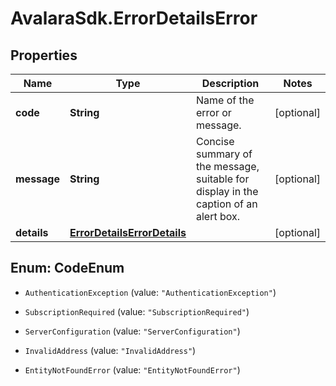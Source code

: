 # AvalaraSdk.ErrorDetailsError

## Properties

Name | Type | Description | Notes
------------ | ------------- | ------------- | -------------
**code** | **String** | Name of the error or message. | [optional] 
**message** | **String** | Concise summary of the message, suitable for display in the caption of an alert box. | [optional] 
**details** | [**ErrorDetailsErrorDetails**](ErrorDetailsErrorDetails.md) |  | [optional] 



## Enum: CodeEnum


* `AuthenticationException` (value: `"AuthenticationException"`)

* `SubscriptionRequired` (value: `"SubscriptionRequired"`)

* `ServerConfiguration` (value: `"ServerConfiguration"`)

* `InvalidAddress` (value: `"InvalidAddress"`)

* `EntityNotFoundError` (value: `"EntityNotFoundError"`)




